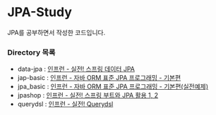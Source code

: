 # JPA-Study

JPA를 공부하면서 작성한 코드입니다.

### Directory 목록
 - data-jpa : [인프런 - 실전! 스프링 데이터 JPA](https://www.inflearn.com/course/%EC%8A%A4%ED%94%84%EB%A7%81-%EB%8D%B0%EC%9D%B4%ED%84%B0-JPA-%EC%8B%A4%EC%A0%84/dashboard)
 - jap-basic : [인프런 - 자바 ORM 표준 JPA 프로그래밍 - 기본편](https://www.inflearn.com/course/ORM-JPA-Basic/dashboard)
 - jpa_basic : [인프런 - 자바 ORM 표준 JPA 프로그래밍 - 기본편(실전예제)](https://www.inflearn.com/course/ORM-JPA-Basic/dashboard)
 - jpashop : [인프런 - 실전! 스프링 부트와 JPA 활용 1, 2](https://www.inflearn.com/course/%EC%8A%A4%ED%94%84%EB%A7%81%EB%B6%80%ED%8A%B8-JPA-API%EA%B0%9C%EB%B0%9C-%EC%84%B1%EB%8A%A5%EC%B5%9C%EC%A0%81%ED%99%94/dashboard)
 - querydsl : [인프런 - 실전! Querydsl](https://www.inflearn.com/course/Querydsl-%EC%8B%A4%EC%A0%84/dashboard)
